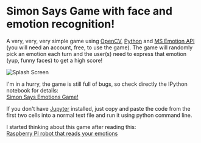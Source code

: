 # Simon Says Game with face and emotion recognition!
A very, very, very simple game using [OpenCV](http://opencv-python-tutroals.readthedocs.io/en/latest/index.html), [Python](https://www.python.org/) and [MS Emotion API](https://www.microsoft.com/cognitive-services/) (you will need an account, free, to use the game). The game will randomly pick an emotion each turn and the user(s) need to express that emotion (yup, funny faces) to get a high score!

![Splash Screen](https://raw.githubusercontent.com/ricardodeazambuja/Simon-Says-Game---Emotions-API/master/SimonSaysGame.png)

I'm in a hurry, the game is still full of bugs, so check directly the IPython notebook for details:  
[Simon Says Emotions Game!](https://github.com/ricardodeazambuja/Simon-Says-Game---Emotions-API/blob/master/Simon%20Says%20Emotions%20Game.ipynb)  
  
If you don't have [Jupyter](http://jupyter.org/) installed, just copy and paste the code from the first two cells into a normal text file and run it using python command line.  

I started thinking about this game after reading this:  
[Raspberry PI robot that reads your emotions](http://hackaday.com/2016/11/17/raspberry-pi-robot-that-reads-your-emotions/)
